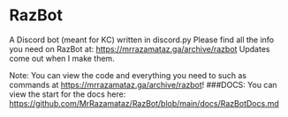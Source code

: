 # RazBot
A Discord bot (meant for KC) written in discord.py
Please find all the info you need on RazBot at: https://mrrazamataz.ga/archive/razbot
Updates come out when I make them.
 
Note: You can view the code and everything you need to such as commands at https://mrrazamataz.ga/archive/razbot!
###DOCS:
You can view the start for the docs here: https://github.com/MrRazamataz/RazBot/blob/main/docs/RazBotDocs.md

